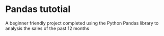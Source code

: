# Pandas tutotial
A beginner friendly project completed using the Python Pandas library to analysis the sales of the past 12 months
